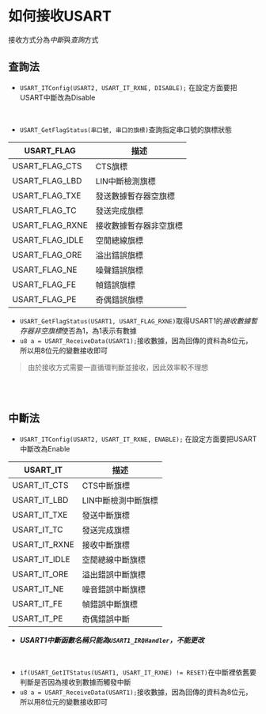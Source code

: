 # 如何接收USART

接收方式分為*中斷*與*查詢*方式

## 查詢法

* `USART_ITConfig(USART2, USART_IT_RXNE, DISABLE);` 在設定方面要把USART中斷改為Disable 
<br>

* `USART_GetFlagStatus(串口號, 串口的旗標)`查詢指定串口號的旗標狀態

|USART_FLAG|描述|
|---|---|
|USART_FLAG_CTS|CTS旗標|
|USART_FLAG_LBD|LIN中斷檢測旗標|
|USART_FLAG_TXE|發送數據暫存器空旗標|
|USART_FLAG_TC|發送完成旗標|
|USART_FLAG_RXNE|接收數據暫存器非空旗標|
|USART_FLAG_IDLE|空閒總線旗標|
|USART_FLAG_ORE|溢出錯誤旗標|
|USART_FLAG_NE|噪聲錯誤旗標|
|USART_FLAG_FE|幀錯誤旗標|
|USART_FLAG_PE|奇偶錯誤旗標|

* `USART_GetFlagStatus(USART1, USART_FLAG_RXNE)`取得USART1的*接收數據暫存器非空旗標*使否為1，為1表示有數據
* `u8 a = USART_ReceiveData(USART1);`接收數據，因為回傳的資料為8位元，所以用8位元的變數接收即可

> 由於接收方式需要一直循環判斷並接收，因此效率較不理想

<br>
<br>

## 中斷法

* `USART_ITConfig(USART2, USART_IT_RXNE, ENABLE);` 在設定方面要把USART中斷改為Enable

|USART_IT|描述|
|---|---|
|USART_IT_CTS|CTS中斷旗標
|USART_IT_LBD|LIN中斷檢測中斷旗標
|USART_IT_TXE|發送中斷旗標
|USART_IT_TC|發送完成旗標
|USART_IT_RXNE|接收中斷旗標
|USART_IT_IDLE|空閒總線中斷旗標
|USART_IT_ORE|溢出錯誤中斷旗標
|USART_IT_NE|噪音錯誤中斷旗標
|USART_IT_FE|幀錯誤中斷旗標
|USART_IT_PE|奇偶錯誤中斷

* ***USART1中斷函數名稱只能為`USART1_IRQHandler`，不能更改***
<br>

* `if(USART_GetITStatus(USART1, USART_IT_RXNE) != RESET)`在中斷裡依舊要判斷是否因為接收到數據而觸發中斷
* `u8 a = USART_ReceiveData(USART1);`接收數據，因為回傳的資料為8位元，所以用8位元的變數接收即可






















